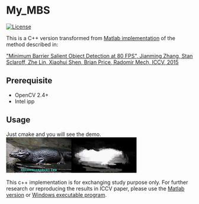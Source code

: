 # My_MBS

[![License](https://img.shields.io/packagist/l/doctrine/orm.svg)](LICENSE)

This is a C++ version transformed from [Matlab implementation](https://github.com/ermaker/mbs) of the method described in:

["Minimum Barrier Salient Object Detection at 80 FPS", Jianming Zhang, Stan Sclaroff, Zhe Lin, Xiaohui Shen, Brian Price, Radomir Mech, ICCV, 2015](http://cs-people.bu.edu/jmzhang/fastmbd.html)

## Prerequisite

* OpenCV 2.4+
* Intel ipp

## Usage

Just cmake and you will see the demo.
![Demo](https://github.com/zk8888/My_MBS/raw/master/sources/demo.gif)

This c++ implementation is for exchanging study purpose only. For further research or reproducing the results in ICCV paper, please use the [Matlab
 version](https://github.com/ermaker/mbs) or [Windows
executable program](https://github.com/ermaker/mbs).

